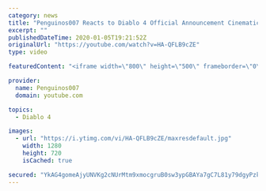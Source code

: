 ```yaml
---
category: news
title: "Penguinos007 Reacts to Diablo 4 Official Announcement Cinematic Trailer (Blizzcon 2019)"
excerpt: ""
publishedDateTime: 2020-01-05T19:21:52Z
originalUrl: "https://youtube.com/watch?v=HA-QFLB9cZE"
type: video

featuredContent: "<iframe width=\"800\" height=\"500\" frameborder=\"0\" src=\"https://www.youtube.com/embed/HA-QFLB9cZE\" allow=\"accelerometer; autoplay; encrypted-media; gyroscope; picture-in-picture\" allowfullscreen></iframe>"

provider:
  name: Penguinos007
  domain: youtube.com

topics:
  - Diablo 4

images:
  - url: "https://i.ytimg.com/vi/HA-QFLB9cZE/maxresdefault.jpg"
    width: 1280
    height: 720
    isCached: true

secured: "YkAG4gomeAjyUNVKg2cNUrMtm9xmocgruB0sw3ypGBAYa7gC7L81y79dgyPzkDh4FOYlIgPvV8XrebNTnT5Ko6TuOmaqXjPuubv1+F47uQAkGhpFM06OCcqcWmhVKUqPe/tH11ehd2Oljh3FnEAF0c0+OywiZag6vd9FJk70Ox2+GcXur1NQsZn4e7C/EJ3E7qzSg+tBn6mh3xYHwqFyWpJwDWuIlqCwfB3GSgo90VRit4r7YIq3CM2WvFO/PRwZ9KGAz6vGCF04oaxF9dCpDE4TczaHZUoR7QLRqr4XL8TCFrgpTpTSXvIbiPhIvGGmO+xE4ftWOJLS54BVBwqGHmAFJvv0/aEF5SL5uTXZw1yPL3DIrJKWUey8iIlIOpPu2oFETezTDmnEEM2vgKaGxowIu16pwDZPHwEpA8kgRh5AbVqPykEN8HtJEmIJaKRH;KA29mceoaqRkPi92FAv9XA=="
---
```


